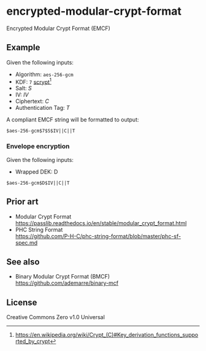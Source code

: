 # encrypted-modular-crypt-format
Encrypted Modular Crypt Format (EMCF)

## Example
Given the following inputs:

* Algorithm: `aes-256-gcm`
* KDF: `7` [scrypt][1][^1]
* Salt: _S_
* IV: _IV_
* Ciphertext: _C_
* Authentication Tag: _T_

A compliant EMCF string will be formatted to output:

```emcf
$aes-256-gcm$7$S$IV||C||T
```

### Envelope encryption
Given the following inputs:

* Wrapped DEK: D

```emcf
$aes-256-gcm$D$IV||C||T
```

## Prior art
* Modular Crypt Format  
  https://passlib.readthedocs.io/en/stable/modular_crypt_format.html
* PHC String Format  
  https://github.com/P-H-C/phc-string-format/blob/master/phc-sf-spec.md

## See also
* Binary Modular Crypt Format (BMCF)  
  https://github.com/ademarre/binary-mcf

## License
Creative Commons Zero v1.0 Universal

[1]:  https://en.wikipedia.org/wiki/Scrypt
[^1]: https://en.wikipedia.org/wiki/Crypt_(C)#Key_derivation_functions_supported_by_crypt

